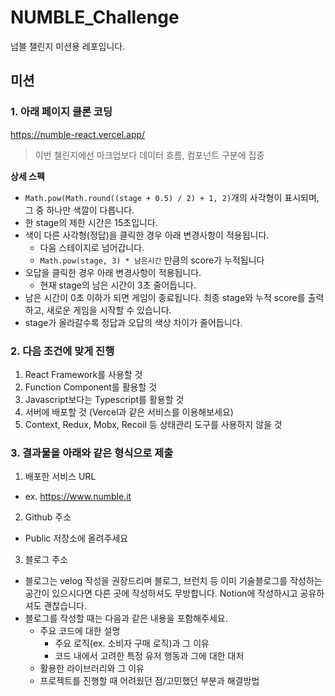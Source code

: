 # NUMBLE_Challenge

넘블 챌린지 미션용 레포입니다. 

## 미션

### 1. 아래 페이지 클론 코딩

https://numble-react.vercel.app/

> 이번 챌린지에선 마크업보다 데이터 흐름, 컴포넌트 구분에 집중

**상세 스펙**

- `Math.pow(Math.round((stage + 0.5) / 2) + 1, 2)`개의 사각형이 표시되며, 그 중 하나만 색깔이 다릅니다.
- 한 stage의 제한 시간은 15초입니다.
- 색이 다른 사각형(정답)을 클릭한 경우 아래 변경사항이 적용됩니다.
  - 다음 스테이지로 넘어갑니다.
  - `Math.pow(stage, 3) * 남은시간` 만큼의 score가 누적됩니다
- 오답을 클릭한 경우 아래 변경사항이 적용됩니다.
  - 현재 stage의 남은 시간이 3초 줄어듭니다.
- 남은 시간이 0초 이하가 되면 게임이 종료됩니다. 최종 stage와 누적 score를 출력하고, 새로운 게임을 시작할 수 있습니다.
- stage가 올라갈수록 정답과 오답의 색상 차이가 줄어듭니다.

### 2. 다음 조건에 맞게 진행

1. React Framework를 사용할 것
2. Function Component를 활용할 것
3. Javascript보다는 Typescript를 활용할 것
4. 서버에 배포할 것 (Vercel과 같은 서비스를 이용해보세요)
5. Context, Redux, Mobx, Recoil 등 상태관리 도구를 사용하지 않을 것

### 3. 결과물을 아래와 같은 형식으로 제출

1. 배포한 서비스 URL

- ex. https://www.numble.it

2. Github 주소

- Public 저장소에 올려주세요

3. 블로그 주소

- 블로그는 velog 작성을 권장드리며 블로그, 브런치 등 이미 기술블로그를 작성하는 공간이 있으시다면 다른 곳에 작성하셔도 무방합니다. Notion에 작성하시고 공유하셔도 괜찮습니다.
- 블로그를 작성할 때는 다음과 같은 내용을 포함해주세요.
  - 주요 코드에 대한 설명
    - 주요 로직(ex. 소비자 구매 로직)과 그 이유
    - 코드 내에서 고려한 특정 유저 행동과 그에 대한 대처
  - 활용한 라이브러리와 그 이유
  - 프로젝트를 진행할 때 어려웠던 점/고민했던 부분과 해결방법
